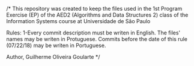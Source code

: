 /*
This repository was created to keep the files used in the 1st Program Exercise (EP) of the AED2 (Algorithms and Data Structures 2) 
class of the Information Systems course at Universidade de São Paulo

Rules: 
1-Every commit description must be writen in English. The files' names may be writen in Protuguese. Commits before the date of 
this rule (07/22/18) may be writen in Portuguese.

Author, Guilherme Oliveira Goularte
*/

